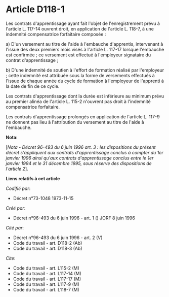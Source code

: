 # Article D118-1

Les contrats d'apprentissage ayant fait l'objet de l'enregistrement prévu à l'article L. 117-14 ouvrent droit, en application
de l'article L. 118-7, à une indemnité compensatrice forfaitaire composée :

a) D'un versement au titre de l'aide à l'embauche d'apprentis, intervenant à l'issue des deux premiers mois visés à l'article
L. 117-17 lorsque l'embauche est confirmée ; ce versement est effectué à l'employeur signataire du contrat d'apprentissage ;

b) D'une indemnité de soutien à l'effort de formation réalisé par l'employeur ; cette indemnité est attribuée sous la forme
de versements effectués à l'issue de chaque année du cycle de formation à l'employeur de l'apprenti à la date de fin de ce
cycle.

Les contrats d'apprentissage dont la durée est inférieure au minimum prévu au premier alinéa de l'article L. 115-2 n'ouvrent
pas droit à l'indemnité compensatrice forfaitaire.

Les contrats d'apprentissage prolongés en application de l'article L. 117-9 ne donnent pas lieu à l'attribution du versement
au titre de l'aide à l'embauche.

**Nota:**

[*Nota - Décret 96-493 du 6 juin 1996 art. 3 : les dispositions du présent décret s'appliquent aux contrats d'apprentissage
conclus à compter du 1er janvier 1996 ainsi qu'aux contrats d'apprentissage conclus entre le 1er janvier 1994 et le 31
décembre 1995, sous réserve des dispositions de l'article 2*].

**Liens relatifs à cet article**

_Codifié par_:

  - Décret n°73-1048 1973-11-15

_Créé par_:

  - Décret n°96-493 du 6 juin 1996 - art. 1 () JORF 8 juin 1996

_Cité par_:

  - Décret n°96-493 du 6 juin 1996 - art. 2 (V)
  - Code du travail - art. D118-2 (Ab)
  - Code du travail - art. D118-3 (Ab)

_Cite_:

  - Code du travail - art. L115-2 (M)
  - Code du travail - art. L117-14 (M)
  - Code du travail - art. L117-17 (M)
  - Code du travail - art. L117-9 (M)
  - Code du travail - art. L118-7 (M)
